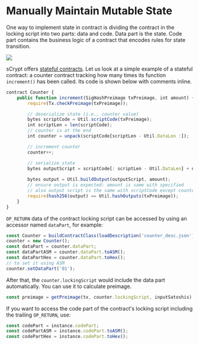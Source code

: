 # Manually Maintain Mutable State

One way to implement state in contract is dividing the contract in the locking script into two parts: data and code. Data part is the state. Code part contains the business logic of a contract that encodes rules for state transition. 

![](https://miro.medium.com/max/936/0*Bc4mNeNnhN24G45E)

sCrypt offers [stateful contracts](https://medium.com/xiaohuiliu/stateful-smart-contracts-on-bitcoin-sv-c24f83a0f783). Let us look at a simple example of a stateful contract: a counter contract tracking how many times its function `increment()` has been called. Its code is shown below with comments inline.

```javascript
contract Counter {
    public function increment(SigHashPreimage txPreimage, int amount) {
        require(Tx.checkPreimage(txPreimage));

        // deserialize state (i.e., counter value)
        bytes scriptCode = Util.scriptCode(txPreimage);
        int scriptLen = len(scriptCode);
        // counter is at the end
        int counter = unpack(scriptCode[scriptLen - Util.DataLen :]);

        // increment counter
        counter++;

        // serialize state
        bytes outputScript = scriptCode[: scriptLen - Util.DataLen] + num2bin(counter, Util.DataLen);
        
        bytes output = Util.buildOutput(outputScript, amount);
        // ensure output is expected: amount is same with specified
        // also output script is the same with scriptCode except counter incremented
        require(hash256(output) == Util.hashOutputs(txPreimage));
    }
}
```

`OP_RETURN` data of the contract locking script can be accessed by using an accessor named `dataPart`, for example:


```typescript
const Counter = buildContractClass(loadDescription('counter_desc.json'));
counter = new Counter();
const dataPart = counter.dataPart;
const dataPartASM = counter.dataPart.toASM();
const dataPartHex = counter.dataPart.toHex();
// to set it using ASM
counter.setDataPart('01');
```

After that, the `counter.lockingScript` would include the data part automatically. You can use it to calculate preimage.


```typescript
const preimage = getPreimage(tx, counter.lockingScript, inputSatoshis)
```


If you want to access the code part of the contract's locking script including the trailing `OP_RETURN`, use:

```typescript
const codePart = instance.codePart;
const codePartASM = instance.codePart.toASM();
const codePartHex = instance.codePart.toHex();
```


